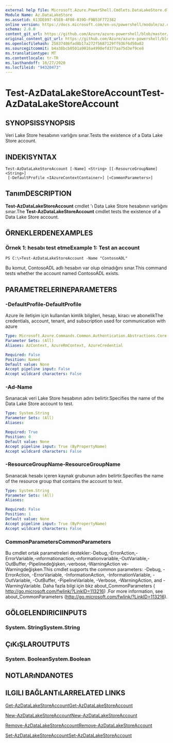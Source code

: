 ```yaml
---
external help file: Microsoft.Azure.PowerShell.Cmdlets.DataLakeStore.dll-Help.xml
Module Name: Az.DataLakeStore
ms.assetid: 613DE097-65E0-4F08-839D-F9B53F772382
online version: https://docs.microsoft.com/en-us/powershell/module/az.datalakestore/test-azdatalakestoreaccount
schema: 2.0.0
content_git_url: https://github.com/Azure/azure-powershell/blob/master/src/DataLakeStore/DataLakeStore/help/Test-AzDataLakeStoreAccount.md
original_content_git_url: https://github.com/Azure/azure-powershell/blob/master/src/DataLakeStore/DataLakeStore/help/Test-AzDataLakeStoreAccount.md
ms.openlocfilehash: 25837486fad8b17a272f5687129ff936f6d50a02
ms.sourcegitcommit: b4a38bcb0501a9016a4998efd377aa75d3ef9ce8
ms.translationtype: MT
ms.contentlocale: tr-TR
ms.lasthandoff: 10/27/2020
ms.locfileid: "94320473"
---
```

# <span data-ttu-id="f2fce-101">Test-AzDataLakeStoreAccount</span><span class="sxs-lookup"><span data-stu-id="f2fce-101">Test-AzDataLakeStoreAccount</span></span>

## <span data-ttu-id="f2fce-102">SYNOPSIS</span><span class="sxs-lookup"><span data-stu-id="f2fce-102">SYNOPSIS</span></span>
<span data-ttu-id="f2fce-103">Veri Lake Store hesabının varlığını sınar.</span><span class="sxs-lookup"><span data-stu-id="f2fce-103">Tests the existence of a Data Lake Store account.</span></span>

## <span data-ttu-id="f2fce-104">INDEKI</span><span class="sxs-lookup"><span data-stu-id="f2fce-104">SYNTAX</span></span>

```
Test-AzDataLakeStoreAccount [-Name] <String> [[-ResourceGroupName] <String>]
 [-DefaultProfile <IAzureContextContainer>] [<CommonParameters>]
```

## <span data-ttu-id="f2fce-105">Tanım</span><span class="sxs-lookup"><span data-stu-id="f2fce-105">DESCRIPTION</span></span>
<span data-ttu-id="f2fce-106">**Test-AzDataLakeStoreAccount** cmdlet 'ı Data Lake Store hesabının varlığını sınar.</span><span class="sxs-lookup"><span data-stu-id="f2fce-106">The **Test-AzDataLakeStoreAccount** cmdlet tests the existence of a Data Lake Store account.</span></span>

## <span data-ttu-id="f2fce-107">ÖRNEKLERDEN</span><span class="sxs-lookup"><span data-stu-id="f2fce-107">EXAMPLES</span></span>

### <span data-ttu-id="f2fce-108">Örnek 1: hesabı test etme</span><span class="sxs-lookup"><span data-stu-id="f2fce-108">Example 1: Test an account</span></span>
```
PS C:\>Test-AzDataLakeStoreAccount -Name "ContosoADL"
```

<span data-ttu-id="f2fce-109">Bu komut, ContosoADL adlı hesabın var olup olmadığını sınar.</span><span class="sxs-lookup"><span data-stu-id="f2fce-109">This command tests whether the account named ContosoADL exists.</span></span>

## <span data-ttu-id="f2fce-110">PARAMETRELERINE</span><span class="sxs-lookup"><span data-stu-id="f2fce-110">PARAMETERS</span></span>

### <span data-ttu-id="f2fce-111">-DefaultProfile</span><span class="sxs-lookup"><span data-stu-id="f2fce-111">-DefaultProfile</span></span>
<span data-ttu-id="f2fce-112">Azure ile iletişim için kullanılan kimlik bilgileri, hesap, kiracı ve abonelik</span><span class="sxs-lookup"><span data-stu-id="f2fce-112">The credentials, account, tenant, and subscription used for communication with azure</span></span>

```yaml
Type: Microsoft.Azure.Commands.Common.Authentication.Abstractions.Core.IAzureContextContainer
Parameter Sets: (All)
Aliases: AzContext, AzureRmContext, AzureCredential

Required: False
Position: Named
Default value: None
Accept pipeline input: False
Accept wildcard characters: False
```

### <span data-ttu-id="f2fce-113">-Ad</span><span class="sxs-lookup"><span data-stu-id="f2fce-113">-Name</span></span>
<span data-ttu-id="f2fce-114">Sınanacak veri Lake Store hesabının adını belirtir.</span><span class="sxs-lookup"><span data-stu-id="f2fce-114">Specifies the name of the Data Lake Store account to test.</span></span>

```yaml
Type: System.String
Parameter Sets: (All)
Aliases:

Required: True
Position: 0
Default value: None
Accept pipeline input: True (ByPropertyName)
Accept wildcard characters: False
```

### <span data-ttu-id="f2fce-115">-ResourceGroupName</span><span class="sxs-lookup"><span data-stu-id="f2fce-115">-ResourceGroupName</span></span>
<span data-ttu-id="f2fce-116">Sınanacak hesabı içeren kaynak grubunun adını belirtir.</span><span class="sxs-lookup"><span data-stu-id="f2fce-116">Specifies the name of the resource group that contains the account to test.</span></span>

```yaml
Type: System.String
Parameter Sets: (All)
Aliases:

Required: False
Position: 1
Default value: None
Accept pipeline input: True (ByPropertyName)
Accept wildcard characters: False
```

### <span data-ttu-id="f2fce-117">CommonParameters</span><span class="sxs-lookup"><span data-stu-id="f2fce-117">CommonParameters</span></span>
<span data-ttu-id="f2fce-118">Bu cmdlet ortak parametreleri destekler:-Debug,-ErrorAction,-ErrorVariable,-ınformationaction,-ınformationvariable,-OutVariable,-OutBuffer,-Pipelinedeğişken,-verbose,-WarningAction ve-Warningdeğişken.</span><span class="sxs-lookup"><span data-stu-id="f2fce-118">This cmdlet supports the common parameters: -Debug, -ErrorAction, -ErrorVariable, -InformationAction, -InformationVariable, -OutVariable, -OutBuffer, -PipelineVariable, -Verbose, -WarningAction, and -WarningVariable.</span></span> <span data-ttu-id="f2fce-119">Daha fazla bilgi için bkz about_CommonParameters ( http://go.microsoft.com/fwlink/?LinkID=113216) .</span><span class="sxs-lookup"><span data-stu-id="f2fce-119">For more information, see about_CommonParameters (http://go.microsoft.com/fwlink/?LinkID=113216).</span></span>

## <span data-ttu-id="f2fce-120">GÖLGELENDIRICI</span><span class="sxs-lookup"><span data-stu-id="f2fce-120">INPUTS</span></span>

### <span data-ttu-id="f2fce-121">System. String</span><span class="sxs-lookup"><span data-stu-id="f2fce-121">System.String</span></span>

## <span data-ttu-id="f2fce-122">ÇıKıŞLAR</span><span class="sxs-lookup"><span data-stu-id="f2fce-122">OUTPUTS</span></span>

### <span data-ttu-id="f2fce-123">System. Boolean</span><span class="sxs-lookup"><span data-stu-id="f2fce-123">System.Boolean</span></span>

## <span data-ttu-id="f2fce-124">NOTLARıNDA</span><span class="sxs-lookup"><span data-stu-id="f2fce-124">NOTES</span></span>

## <span data-ttu-id="f2fce-125">ILGILI BAĞLANTıLAR</span><span class="sxs-lookup"><span data-stu-id="f2fce-125">RELATED LINKS</span></span>

[<span data-ttu-id="f2fce-126">Get-AzDataLakeStoreAccount</span><span class="sxs-lookup"><span data-stu-id="f2fce-126">Get-AzDataLakeStoreAccount</span></span>](./Get-AzDataLakeStoreAccount.md)

[<span data-ttu-id="f2fce-127">New-AzDataLakeStoreAccount</span><span class="sxs-lookup"><span data-stu-id="f2fce-127">New-AzDataLakeStoreAccount</span></span>](./New-AzDataLakeStoreAccount.md)

[<span data-ttu-id="f2fce-128">Remove-AzDataLakeStoreAccount</span><span class="sxs-lookup"><span data-stu-id="f2fce-128">Remove-AzDataLakeStoreAccount</span></span>](./Remove-AzDataLakeStoreAccount.md)

[<span data-ttu-id="f2fce-129">Set-AzDataLakeStoreAccount</span><span class="sxs-lookup"><span data-stu-id="f2fce-129">Set-AzDataLakeStoreAccount</span></span>](./Set-AzDataLakeStoreAccount.md)


